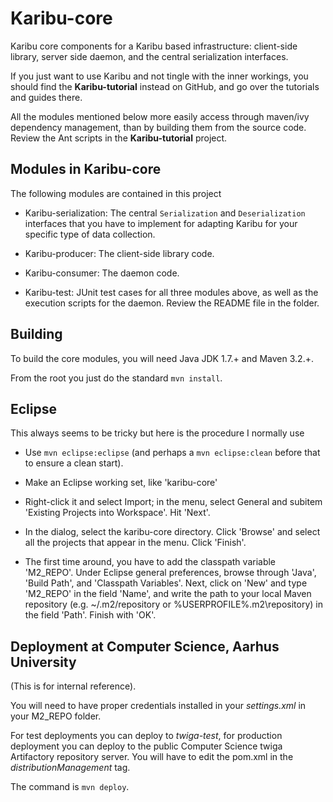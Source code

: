 Karibu-core
===========

Karibu core components for a Karibu based infrastructure: client-side
library, server side daemon, and the central serialization interfaces.

If you just want to use Karibu and not tingle with the inner workings,
you should find the **Karibu-tutorial** instead on GitHub, and go over
the tutorials and guides there. 

All the modules mentioned below more easily access through maven/ivy
dependency management, than by building them from the source
code. Review the Ant scripts in the **Karibu-tutorial** project.

Modules in Karibu-core
---

The following modules are contained in this project

  *  Karibu-serialization: The central `Serialization` and
     `Deserialization` interfaces that you have to implement for
     adapting Karibu for your specific type of data collection.

  * Karibu-producer: The client-side library code.

  * Karibu-consumer: The daemon code.	 

  * Karibu-test: JUnit test cases for all three modules above, as well
    as the execution scripts for the daemon. Review the README file in
    the folder.

Building
---

To build the core modules, you will need Java JDK 1.7.+ and Maven 3.2.+.

From the root you just do the standard `mvn install`.

Eclipse
---

This always seems to be tricky but here is the procedure I normally use

 * Use `mvn eclipse:eclipse` (and perhaps a `mvn eclipse:clean` before
   that to ensure a clean start).

 * Make an Eclipse working set, like 'karibu-core'

 * Right-click it and select Import; in the menu, select General and
   subitem 'Existing Projects into Workspace'. Hit 'Next'.

 * In the dialog, select the karibu-core directory. Click 'Browse' and
   select all the projects that appear in the menu. Click 'Finish'.

 * The first time around, you have to add the classpath variable
   'M2_REPO'. Under Eclipse general preferences, browse through
   'Java', 'Build Path', and 'Classpath Variables'. Next, click on
   'New' and type 'M2_REPO' in the field 'Name', and write the path to
   your local Maven repository (e.g. ~/.m2/repository or
   %USERPROFILE%\.m2\repository) in the field 'Path'. Finish with
   'OK'.

Deployment at Computer Science, Aarhus University
---

(This is for internal reference).

You will need to have proper credentials installed in your _settings.xml_
in your M2_REPO folder.

For test deployments you can deploy to _twiga-test_, for production
deployment you can deploy to the public Computer Science twiga
Artifactory repository server. You will have to edit the pom.xml in
the _distributionManagement_ tag.

The command is `mvn deploy`.



